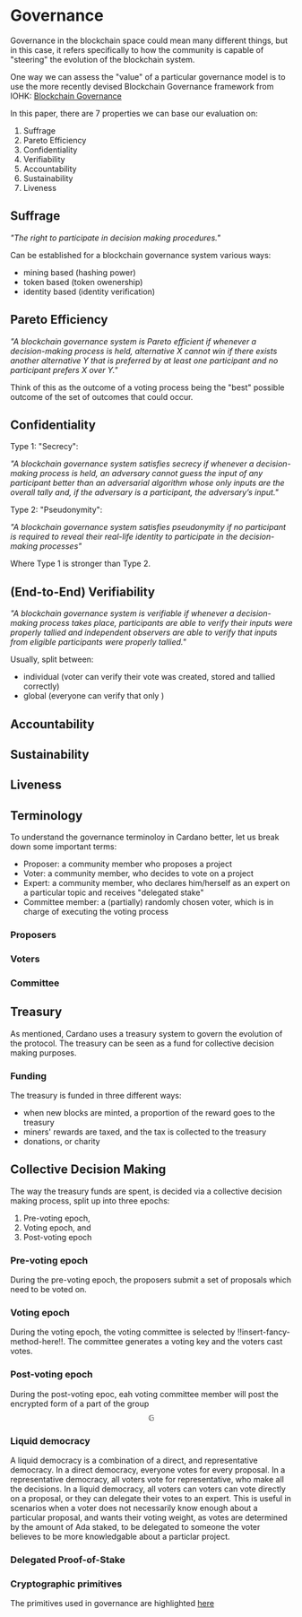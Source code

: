 # Governance

Governance in the blockchain space could mean many different things, but in this case, it refers specifically to how the community is capable of "steering" the evolution of the blockchain system. 

One way we can assess the "value" of a particular governance model is to use the more recently devised Blockchain Governance framework from IOHK: [Blockchain Governance](https://arxiv.org/pdf/2201.07188.pdf)

In this paper, there are 7 properties we can base our evaluation on:

1. Suffrage
2. Pareto Efficiency
3. Confidentiality
4. Verifiability
5. Accountability
6. Sustainability
7. Liveness

## Suffrage

*"The right to participate
in decision making procedures."*

Can be established for a blockchain governance system various ways:

- mining based (hashing power)
- token based (token owenership)
- identity based (identity verification)

## Pareto Efficiency

*"A blockchain governance system is Pareto efficient
if whenever a decision-making process is held, alternative X cannot
win if there exists another alternative Y that is preferred by at least
one participant and no participant prefers X over Y."*

Think of this as the outcome of a voting process being the "best" possible outcome of the set of outcomes that could occur.

## Confidentiality

Type 1: "Secrecy":

*"A blockchain governance system
satisfies secrecy if whenever a decision-making process is held, an
adversary cannot guess the input of any participant better than an
adversarial algorithm whose only inputs are the overall tally and, if
the adversary is a participant, the adversary’s input."*

Type 2: "Pseudonymity":

*"A blockchain governance system satisfies pseudonymity if no participant is required to
reveal their real-life identity to participate in the decision-making
processes"*

Where Type 1 is stronger than Type 2. 

## (End-to-End) Verifiability

*"A blockchain governance system is verifiable if whenever a decision-making process
takes place, participants are able to verify their inputs were properly
tallied and independent observers are able to verify that inputs from
eligible participants were properly tallied."*

Usually, split between:
- individual (voter can verify their vote was created, stored and tallied correctly)
- global (everyone can verify that only  )


## Accountability



## Sustainability

## Liveness

## Terminology

To understand the governance terminoloy in Cardano better, let us break down some important terms:

- Proposer: a community member who proposes a project
- Voter: a community member, who decides to vote on a project
- Expert: a community member, who declares him/herself as an expert on a particular topic and receives "delegated stake"
- Committee member: a (partially) randomly chosen voter, which is in charge of executing the voting process

### Proposers

### Voters

### Committee


## Treasury

As mentioned, Cardano uses a treasury system to govern the evolution of the protocol. The treasury can be seen as a fund for collective decision making purposes. 

### Funding

The treasury is funded in three different ways:

- when new blocks are minted, a proportion of the reward goes to the treasury
- miners' rewards are taxed, and the tax is collected to the treasury
- donations, or charity

## Collective Decision Making

The way the treasury funds are spent, is decided via a collective decision making process, split up into three epochs:

1. Pre-voting epoch,
2. Voting epoch, and
3. Post-voting epoch

### Pre-voting epoch

During the pre-voting epoch, the proposers submit a set of proposals which need to be voted on.

### Voting epoch

During the voting epoch, the voting committee is selected by
!!insert-fancy-method-here!!. The committee generates a voting
key and the voters cast votes.

### Post-voting epoch

During the post-voting epoc, eah voting committee member will post the encrypted form of a part of the group $$\mathbb{G}$$

### Liquid democracy

A liquid democracy is a combination of a direct, and representative democracy. In a direct democracy, everyone votes for every proposal. In a representative democracy, all voters vote for representative, who make all the decisions. In a liquid democracy, all voters can voters can vote directly on a proposal, or they can delegate their votes to an expert. This is useful in scenarios when a voter does not necessarily know enough about a particular proposal, and wants their voting weight, as votes are determined by the amount of Ada staked, to be delegated to someone the voter believes to be more knowledgable about a particlar project.

### Delegated Proof-of-Stake

### Cryptographic primitives

The primitives used in governance are highlighted [here](../Cryptography.md)